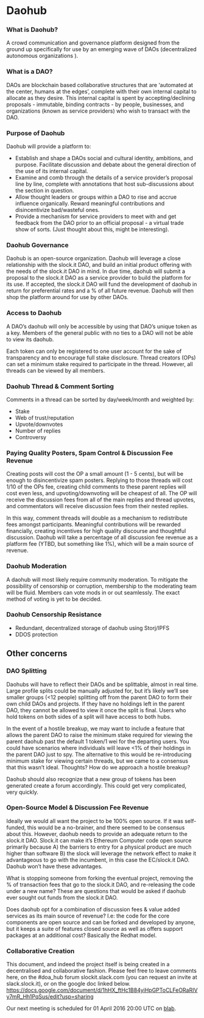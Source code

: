 # Daohub
### What is Daohub?
A crowd communication and governance platform designed from the ground up specifically for use by an emerging wave of DAOs (decentralized autonomous organizations ).

### What is a DAO?
DAOs are blockchain based collaborative structures that are ‘automated at the center, humans at the edges’, complete with their own internal capital to allocate as they desire. This internal capital is spent by accepting/declining proposals - immutable, binding contracts - by people, businesses, and organizations (known as service providers) who wish to transact with the DAO.

### Purpose of Daohub
Daohub will provide a platform to:
* Establish and shape a DAOs social and cultural identity, ambitions, and purpose.
Facilitate discussion and debate about the general direction of the use of its internal capital.
* Examine and comb through the details of a service provider’s proposal line by line, complete with annotations that host sub-discussions about the section in question.
* Allow thought leaders or groups within a DAO to rise and accrue influence organically.
Reward meaningful contributions and disincentivize bad/wasteful ones.
* Provide a mechanism for service providers to meet with and get feedback from the DAO prior to an official proposal - a virtual trade show of sorts. (Just thought about this, might be interesting).

### Daohub Governance
Daohub is an open-source organization.
Daohub will leverage a close relationship with the slock.it DAO, and build an initial product offering with the needs of the slock.it DAO in mind. 
In due time, daohub will submit a proposal to the slock.it DAO as a service provider to build the platform for its use. If accepted, the slock.it DAO will fund the development of daohub in return for preferential rates and a % of all future revenue. 
Daohub will then shop the platform around for use by other DAOs.

### Access to Daohub
A DAO’s daohub will only be accessible by using that DAO’s unique token as a key. Members of the general public with no ties to a DAO will not be able to view its daohub.
 
Each token can only be registered to one user account for the sake of transparency and to encourage full stake disclosure. 
Thread creators (OPs) can set a minimum stake required to participate in the thread. However, all threads can be viewed by all members. 

### Daohub Thread & Comment Sorting
Comments in a thread can be sorted by day/week/month and weighted by:
* Stake
* Web of trust/reputation
* Upvote/downvotes
* Number of replies
* Controversy

### Paying Quality Posters, Spam Control & Discussion Fee Revenue
Creating posts will cost the OP a small amount (1 - 5 cents), but will be enough to disincentivize spam posters. Replying to those threads will cost 1/10 of the OPs fee, creating child comments to these parent replies will cost even less, and upvoting/downvoting will be cheapest of all. The OP will receive the discussion fees from all of the main replies and thread upvotes, and commentators will receive discussion fees from their nested replies.

In this way, comment threads will double as a mechanism to redistribute fees amongst participants. Meaningful contributions will be rewarded financially, creating incentives for high quality discourse and thoughtful discussion. 
Daohub will take a percentage of all discussion fee revenue as a platform fee (YTBD, but something like 1%), which will be a main source of revenue. 

### Daohub Moderation
A daohub will most likely require community moderation. To mitigate the possibility of censorship or corruption, membership to the moderating team will be fluid. Members can vote mods in or out seamlessly. The exact method of voting is yet to be decided.

### Daohub Censorship Resistance
* Redundant, decentralized storage of daohub using Storj/IPFS
* DDOS protection

## Other concerns

### DAO Splitting
Daohubs will have to reflect their DAOs and be splittable, almost in real time. Large profile splits could be manually adjusted for, but it’s likely we’ll see smaller groups (<12 people) splitting off from the parent DAO to form their own child DAOs and projects. If they have no holdings left in the parent DAO, they cannot be allowed to view it once the split is final. Users who hold tokens on both sides of a split will have access to both hubs.

In the event of a hostile breakup, we may want to include a feature that allows the parent DAO to raise the minimum stake required for viewing the parent daohub past the default 1 token/1 wei for the departing users. You could have scenarios where individuals will leave <1% of their holdings in the parent DAO just to spy. The alternative to this would be re-introducing minimum stake for viewing certain threads, but we came to a consensus that this wasn’t ideal. Thoughts? How do we approach a hostile breakup?

 Daohub should also recognize that a new group of tokens has been generated create a forum accordingly. This could get very complicated, very quickly. 

### Open-Source Model & Discussion Fee Revenue
Ideally we would all want the project to be 100% open source. If it was self-funded, this would be a no-brainer, and there seemed to be consensus about this. However, daohub needs to provide an adequate return to the slock.it DAO. Slock.it can make it’s Ethereum Computer code open source primarily because A) the barriers to entry for a physical product are much higher than software B) the slock will leverage the network effect to make it advantageous to go with the incumbent, in this case the EC/slock.it DAO. Daohub won’t have these advantages.

What is stopping someone from forking the eventual project, removing the % of transaction fees that go to the slock.it DAO, and re-releasing the code under a new name? These are questions that would be asked if daohub ever sought out funds from the slock.it DAO. 

Does daohub opt for a combination of discussion fees & value added services as its main source of revenue? I.e: the code for the core components are open source and can be forked and developed by anyone, but it keeps a suite of features closed source as well as offers support packages at an additional cost? Basically the Redhat model. 

### Collaborative Creation
This document, and indeed the project itself is being created in a decentralised and collaborative fashion. Please feel free to leave comments here, on the #doa_hub forum slockit.slack.com (you can request an invite at slack.slock.it), or on the google doc linked below.
https://docs.google.com/document/d/1hHX_ftHc1B84yiHpGPToCLFeORaRIVy7mR_Hh1PqSus/edit?usp=sharing

Our next meeting is scheduled for 01 April 2016 20:00 UTC on [blab](https://blab.im/auryn-macmillan-meeting-2-first-meeting-redo-governance-stratergy-discussion).

